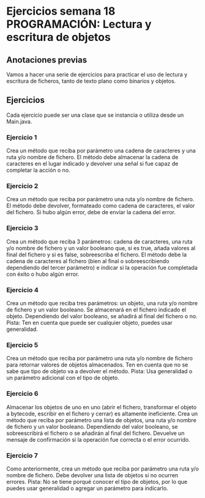 # Ejercicios semana 18 PROGRAMACIÓN: Lectura y escritura de objetos

## Anotaciones previas
Vamos a hacer una serie de ejercicios para practicar el uso de lectura y
escritura de ficheros, tanto de texto plano como binarios y objetos.

## Ejercicios
Cada ejercicio puede ser una clase que se instancia o utiliza desde un
Main.java.

### Ejercicio 1
Crea un método que reciba por parámetro una cadena de caracteres y
una ruta y/o nombre de fichero. El método debe almacenar la cadena de
caracteres en el lugar indicado y devolver una señal si fue capaz de
completar la acción o no.

### Ejercicio 2
Crea un método que reciba por parámetro una ruta y/o nombre de fichero.
El método debe devolver, formateado como cadena de caracteres, el valor
del fichero. Si hubo algún error, debe de envíar la cadena del error.

### Ejercicio 3
Crea un método que reciba 3 parámetros: cadena de caracteres, una ruta
y/o nombre de fichero y un valor booleano que, si es true, añada valores al
final del fichero y si es false, sobreescriba el fichero. El método debe la
cadena de caracteres al fichero (bien al final o sobreescribiendo dependiendo del tercer parámetro) e indicar si la operación fue
completada con éxito o hubo algún error.

### Ejercicio 4
Crea un método que reciba tres parámetros: un objeto, una ruta y/o nombre
de fichero y un valor booleano.
Se almacenará en el fichero indicado el objeto. Dependiendo del valor
booleano, se añadirá al final del fichero o no.
Pista: Ten en cuenta que puede ser cualquier objeto, puedes usar
generalidad.

### Ejercicio 5
Crea un método que reciba por parámetro una ruta y/o nombre de fichero
para retornar valores de objetos almacenados. Ten en cuenta que no se
sabe que tipo de objeto va a devolver el método.
Pista: Usa generalidad o un parámetro adicional con el tipo de objeto.

### Ejercicio 6
Almacenar los objetos de uno en uno (abrir el fichero, transformar el objeto a
bytecode, escribir en el fichero y cerrar) es altamente ineficiente. Crea un
método que reciba por parámetro una lista de objetos, una ruta y/o nombre
de fichero y un valor booleano. Dependiendo del valor booleano, se sobreescribirá el fichero o se añadirán al final del fichero. Devuelve un
mensaje de confirmación si la operación fue correcta o el error ocurrido.

### Ejercicio 7
Como anteriormente, crea un método que reciba por parámetro una ruta
y/o nombre de fichero. Debe devolver una lista de objetos si no ocurren
errores.
Pista: No se tiene porqué conocer el tipo de objetos, por lo que puedes usar
generalidad o agregar un parámetro para indicarlo.